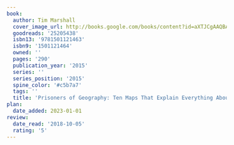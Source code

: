 ```yaml
---
book:
  author: Tim Marshall
  cover_image_url: http://books.google.com/books/content?id=aXTJCgAAQBAJ&printsec=frontcover&img=1&zoom=1&edge=curl&source=gbs_api
  goodreads: '25205438'
  isbn13: '9781501121463'
  isbn9: '1501121464'
  owned: ''
  pages: '290'
  publication_year: '2015'
  series: ''
  series_position: '2015'
  spine_color: '#c5b7a7'
  tags: ''
  title: 'Prisoners of Geography: Ten Maps That Explain Everything About the World'
plan:
  date_added: 2023-01-01
review:
  date_read: '2018-10-05'
  rating: '5'
---
```

